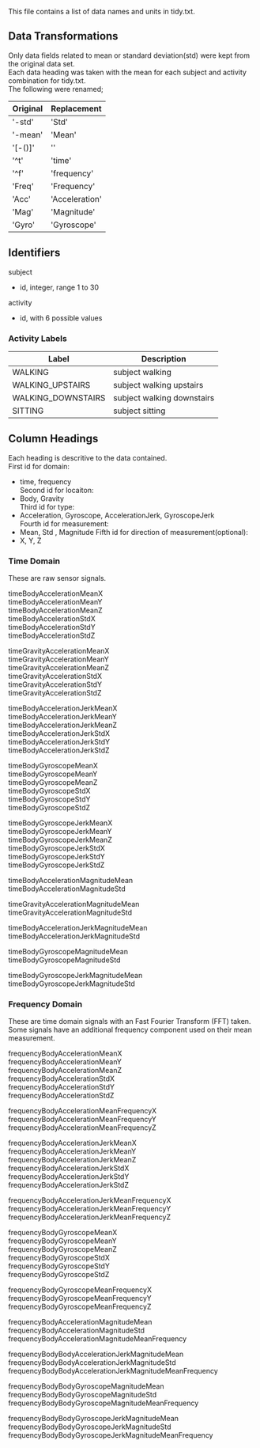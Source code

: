 This file contains a list of data names and units in tidy.txt. 
## Data Transformations
Only data fields related to mean or standard deviation(std) were kept from the original data set.  
Each data heading was taken with the mean for each subject and activity combination for tidy.txt.  
The following were renamed;  

| Original  |  Replacement   |    
|-----------|----------------|   
| '-std'    | 'Std'          |  
| '-mean'   | 'Mean'         |  
| '[-()]'   | ''             |  
| '^t'      | 'time'         |  
| '^f'      | 'frequency'    |  
| 'Freq'    | 'Frequency'    |  
| 'Acc'     | 'Acceleration' |  
| 'Mag'     | 'Magnitude'    |  
| 'Gyro'    | 'Gyroscope'    |  

## Identifiers  
subject   
* id, integer, range 1 to 30  
  
activity  
* id, with 6 possible values  

### Activity Labels    
                                     
| Label              | Description                |  
|--------------------|----------------------------|  
| WALKING            | subject walking            |  
| WALKING_UPSTAIRS   | subject walking upstairs   |  
| WALKING_DOWNSTAIRS | subject walking downstairs |   
| SITTING            | subject sitting            |  
  
## Column Headings  
Each heading is descritive to the data contained.   
First id for domain:       
* time, frequency    
Second id for locaiton:    
* Body, Gravity  
Third id for type:  
* Acceleration, Gyroscope, AccelerationJerk, GyroscopeJerk  
Fourth id for measurement:  
* Mean, Std , Magnitude 
Fifth id for direction of measurement(optional):    
* X, Y, Z  

### Time Domain  
These are raw sensor signals.  
  
timeBodyAccelerationMeanX                              
timeBodyAccelerationMeanY                              
timeBodyAccelerationMeanZ                              
timeBodyAccelerationStdX  
timeBodyAccelerationStdY                               
timeBodyAccelerationStdZ                               

timeGravityAccelerationMeanX                           
timeGravityAccelerationMeanY                           
timeGravityAccelerationMeanZ                           
timeGravityAccelerationStdX                            
timeGravityAccelerationStdY                            
timeGravityAccelerationStdZ                            

timeBodyAccelerationJerkMeanX                          
timeBodyAccelerationJerkMeanY                          
timeBodyAccelerationJerkMeanZ                          
timeBodyAccelerationJerkStdX                           
timeBodyAccelerationJerkStdY                           
timeBodyAccelerationJerkStdZ                           

timeBodyGyroscopeMeanX                                 
timeBodyGyroscopeMeanY                                 
timeBodyGyroscopeMeanZ                                 
timeBodyGyroscopeStdX                                  
timeBodyGyroscopeStdY                                  
timeBodyGyroscopeStdZ                                  

timeBodyGyroscopeJerkMeanX                             
timeBodyGyroscopeJerkMeanY                             
timeBodyGyroscopeJerkMeanZ                             
timeBodyGyroscopeJerkStdX                              
timeBodyGyroscopeJerkStdY                              
timeBodyGyroscopeJerkStdZ                              

timeBodyAccelerationMagnitudeMean                      
timeBodyAccelerationMagnitudeStd                       

timeGravityAccelerationMagnitudeMean                   
timeGravityAccelerationMagnitudeStd                    

timeBodyAccelerationJerkMagnitudeMean                  
timeBodyAccelerationJerkMagnitudeStd                   

timeBodyGyroscopeMagnitudeMean                         
timeBodyGyroscopeMagnitudeStd                          

timeBodyGyroscopeJerkMagnitudeMean                     
timeBodyGyroscopeJerkMagnitudeStd                      

### Frequency Domain  
These are time domain signals with an Fast Fourier Transform (FFT) taken.  Some signals have an additional frequency component used on their mean measurement.
  
frequencyBodyAccelerationMeanX                         
frequencyBodyAccelerationMeanY                         
frequencyBodyAccelerationMeanZ                         
frequencyBodyAccelerationStdX                          
frequencyBodyAccelerationStdY                          
frequencyBodyAccelerationStdZ                          

frequencyBodyAccelerationMeanFrequencyX                
frequencyBodyAccelerationMeanFrequencyY                
frequencyBodyAccelerationMeanFrequencyZ                

frequencyBodyAccelerationJerkMeanX                     
frequencyBodyAccelerationJerkMeanY                     
frequencyBodyAccelerationJerkMeanZ                     
frequencyBodyAccelerationJerkStdX                      
frequencyBodyAccelerationJerkStdY                      
frequencyBodyAccelerationJerkStdZ                      

frequencyBodyAccelerationJerkMeanFrequencyX            
frequencyBodyAccelerationJerkMeanFrequencyY            
frequencyBodyAccelerationJerkMeanFrequencyZ            

frequencyBodyGyroscopeMeanX                            
frequencyBodyGyroscopeMeanY                            
frequencyBodyGyroscopeMeanZ                            
frequencyBodyGyroscopeStdX                             
frequencyBodyGyroscopeStdY                             
frequencyBodyGyroscopeStdZ                             

frequencyBodyGyroscopeMeanFrequencyX                   
frequencyBodyGyroscopeMeanFrequencyY                   
frequencyBodyGyroscopeMeanFrequencyZ                   

frequencyBodyAccelerationMagnitudeMean                 
frequencyBodyAccelerationMagnitudeStd                  
frequencyBodyAccelerationMagnitudeMeanFrequency        

frequencyBodyBodyAccelerationJerkMagnitudeMean         
frequencyBodyBodyAccelerationJerkMagnitudeStd          
frequencyBodyBodyAccelerationJerkMagnitudeMeanFrequency  

frequencyBodyBodyGyroscopeMagnitudeMean                
frequencyBodyBodyGyroscopeMagnitudeStd                 
frequencyBodyBodyGyroscopeMagnitudeMeanFrequency       

frequencyBodyBodyGyroscopeJerkMagnitudeMean            
frequencyBodyBodyGyroscopeJerkMagnitudeStd             
frequencyBodyBodyGyroscopeJerkMagnitudeMeanFrequency  
